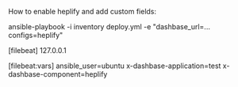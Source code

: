 How to enable heplify and add custom fields:

ansible-playbook -i inventory deploy.yml -e "dashbase_url=... configs=heplify"

[filebeat]
127.0.0.1

[filebeat:vars]
ansible_user=ubuntu
x-dashbase-application=test
x-dashbase-component=heplify
